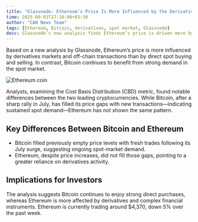```yaml
---
title: "Glassnode: Ethereum’s Price Is More Influenced by the Derivatives Market"
time: 2025-09-03T17:10:00+03:30
author: "CAN News Team"
tags: [Ethereum, Bitcoin, derivatives, spot market, Glassnode]
desc: Glassnode’s new analysis finds Ethereum’s price is driven more by derivatives and off-chain activity than direct spot trading, while Bitcoin shows stronger spot demand.
---
```


Based on a new analysis by Glassnode, Ethereum’s price is more influenced by derivatives markets and off-chain transactions than by direct spot buying and selling. In contrast, Bitcoin continues to benefit from strong demand in the spot market.

![Ethereum coin](https://cdn.arz.digital/p/a0ze5HRxxnHiHVeQQEUNzLIAHLETTkpYnNrak8oPN8U/rs%3Afit%3A1200/q%3A80/g%3Ace/czM6Ly9hZC1jbnQvbWFpbi8yMDI1LzA5L2ltYWdlXzIwMjUtMDktMDNfMTctMDgtNDQucG5n.jpg)

Analysts, examining the Cost Basis Distribution (CBD) metric, found notable differences between the two leading cryptocurrencies. While Bitcoin, after a sharp rally in July, has filled its price gaps with new transactions—indicating sustained spot demand—Ethereum has not shown the same pattern.

## Key Differences Between Bitcoin and Ethereum
- Bitcoin filled previously empty price levels with fresh trades following its July surge, suggesting ongoing spot-market demand.
- Ethereum, despite price increases, did not fill those gaps, pointing to a greater reliance on derivatives activity.

## Implications for Investors
The analysis suggests Bitcoin continues to enjoy strong direct purchases, whereas Ethereum is more affected by derivatives and complex financial instruments. Ethereum is currently trading around $4,370, down 5% over the past week.
